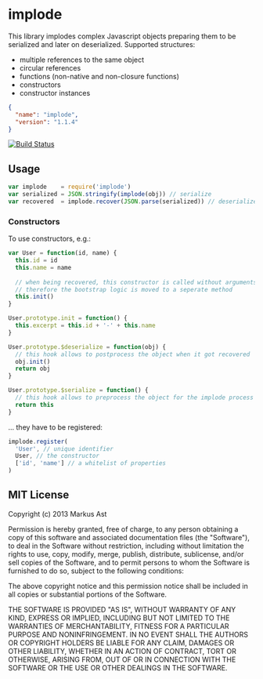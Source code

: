 # implode

This library implodes complex Javascript objects preparing them to be serialized and later on deserialized. Supported structures:

* multiple references to the same object
* circular references
* functions (non-native and non-closure functions)
* constructors
* constructor instances

```json
{
  "name": "implode",
  "version": "1.1.4"
}
```

[![Build Status](https://secure.travis-ci.org/rkusa/implode.png)](http://travis-ci.org/rkusa/implode)

## Usage

```js
var implode    = require('implode')
var serialized = JSON.stringify(implode(obj)) // serialize
var recovered  = implode.recover(JSON.parse(serialized)) // deserialize
```

### Constructors

To use constructors, e.g.:

```js
var User = function(id, name) {
  this.id = id
  this.name = name
  
  // when being recovered, this constructor is called without arguments,
  // therefore the bootstrap logic is moved to a seperate method 
  this.init()
}

User.prototype.init = function() {
  this.excerpt = this.id + '-' + this.name
}

User.prototype.$deserialize = function(obj) {
  // this hook allows to postprocess the object when it got recovered
  obj.init()
  return obj
}

User.prototype.$serialize = function() {
  // this hook allows to preprocess the object for the implode process
  return this
}
```

... they have to be registered:

```js
implode.register(
  'User', // unique identifier
  User, // the constructor
  ['id', 'name'] // a whitelist of properties
)
```

## MIT License
Copyright (c) 2013 Markus Ast

Permission is hereby granted, free of charge, to any person obtaining a copy of this software and associated documentation files (the "Software"), to deal in the Software without restriction, including without limitation the rights to use, copy, modify, merge, publish, distribute, sublicense, and/or sell copies of the Software, and to permit persons to whom the Software is furnished to do so, subject to the following conditions:

The above copyright notice and this permission notice shall be included in all copies or substantial portions of the Software.

THE SOFTWARE IS PROVIDED "AS IS", WITHOUT WARRANTY OF ANY KIND, EXPRESS OR IMPLIED, INCLUDING BUT NOT LIMITED TO THE WARRANTIES OF MERCHANTABILITY, FITNESS FOR A PARTICULAR PURPOSE AND NONINFRINGEMENT. IN NO EVENT SHALL THE AUTHORS OR COPYRIGHT HOLDERS BE LIABLE FOR ANY CLAIM, DAMAGES OR OTHER LIABILITY, WHETHER IN AN ACTION OF CONTRACT, TORT OR OTHERWISE, ARISING FROM, OUT OF OR IN CONNECTION WITH THE SOFTWARE OR THE USE OR OTHER DEALINGS IN THE SOFTWARE.
